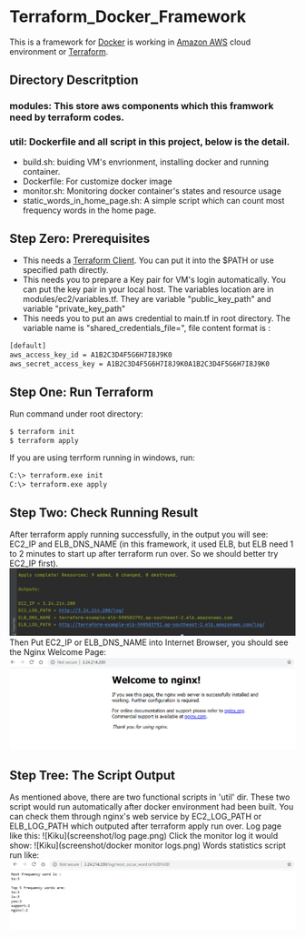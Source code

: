 # Terraform_Docker_Framework
This is a framework for [Docker](https://www.docker.com/) is working in [Amazon AWS](https://aws.amazon.com/) cloud environment or [Terraform](https://www.terraform.io/). 

## Directory Descritption
### modules: This store aws components which this framwork need by terraform codes. 
### util: Dockerfile and all script in this project, below is the detail.
- build.sh: buiding VM's envrionment, installing docker and running container.
- Dockerfile: For customize docker image
- monitor.sh: Monitoring docker container's states and resource usage
- static_words_in_home_page.sh: A simple script which can count most frequency words in the home page.

## Step Zero: Prerequisites

- This needs a [Terraform Client](https://www.terraform.io/downloads.html). You can put it into the $PATH or use specified path directly.
- This needs you to prepare a Key pair for VM's login automatically. You can put the key pair in your local host. The variables location are in modules/ec2/variables.tf. They are variable "public_key_path" and variable "private_key_path" 
- This needs you to put an aws credential to main.tf in root directory. The variable name is "shared_credentials_file=", file content format is :
```
[default]
aws_access_key_id = A1B2C3D4F5G6H7I8J9K0
aws_secret_access_key = A1B2C3D4F5G6H7I8J9K0A1B2C3D4F5G6H7I8J9K0
```

## Step One: Run Terraform
Run command under root directory:
```
$ terraform init
$ terraform apply
```
If you are using terrform running in windows, run:
```
C:\> terraform.exe init
C:\> terraform.exe apply
```
## Step Two: Check Running Result
After terraform apply running successfully, in the output you will see: EC2_IP and ELB_DNS_NAME (in this framework, it used ELB, but ELB need 1 to 2 minutes to start up after terraform run over. So we should better try EC2_IP first). 
![Kiku](screenshot/terraform_output.png)
Then Put EC2_IP or ELB_DNS_NAME into Internet Browser, you should see the Nginx Welcome Page:
![Kiku](screenshot/homepage.png)



##  Step Tree: The Script Output
As mentioned above, there are two functional scripts in 'util' dir. These two script would run automatically after docker environment had been built. You can check them through nginx's web service by EC2_LOG_PATH or ELB_LOG_PATH which outputed after terraform apply run over. Log page like this:
![Kiku](screenshot/log page.png)
Click the monitor log it would show:
![Kiku](screenshot/docker monitor logs.png)
Words statistics script run like:
![Kiku](screenshot/words_static.png)

